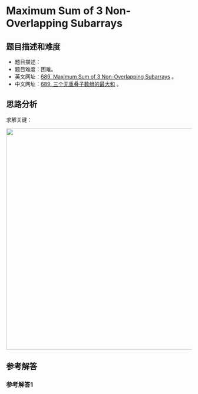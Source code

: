 # Maximum Sum of 3 Non-Overlapping Subarrays

## 题目描述和难度
+ 题目描述：
+ 题目难度：困难。
+ 英文网址：[689. Maximum Sum of 3 Non-Overlapping Subarrays](https://leetcode.com/problems/maximum-sum-of-3-non-overlapping-subarrays/description/)  。
+ 中文网址：[689. 三个无重叠子数组的最大和](https://leetcode-cn.com/problems/maximum-sum-of-3-non-overlapping-subarrays/description/)  。
## 思路分析
求解关键：

<img src="https://liweiwei1419.github.io/images/leetcode-solution/" width="600">

## 参考解答
### 参考解答1

```java

```